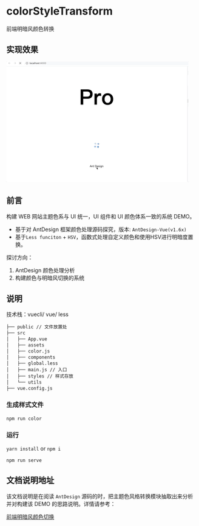 # colorStyleTransform

前端明暗风颜色转换

## 实现效果

![效果图](https://github.com/YoRenChen/color-style-transform/blob/master/docs/480_low.gif)

## 前言

构建 WEB 网站主题色系与 UI 统一，UI 组件和 UI 颜色体系一致的系统 DEMO。

- 基于对 AntDesign 框架颜色处理源码探究，版本: ``AntDesign-Vue(v1.6x)``
- 基于``Less funciton`` + ``HSV``，函数式处理自定义颜色和使用HSV进行明暗度置换。

探讨方向：

1. AntDesign 颜色处理分析
2. 构建颜色与明暗风切换的系统

## 说明

技术栈：vuecli/ vue/ less

```(filePath)
├── public // 文件放置处
├── src
│   ├── App.vue
│   ├── assets
│   ├── color.js
│   ├── components
│   ├── global.less
│   ├── main.js // 入口
│   ├── styles // 样式存放
│   └── utils
├── vue.config.js
```
### 生成样式文件
```
npm run color
```
### 运行
`yarn install` or `npm i`
```
npm run serve
```

## 文档说明地址
该文档说明是在阅读 ``AntDesign`` 源码的时，把主题色风格转换模块抽取出来分析并对构建该 DEMO 的思路说明。详情请参考：

[前端明暗风颜色切换](https://github.com/YoRenChen/Blog/issues/3)
